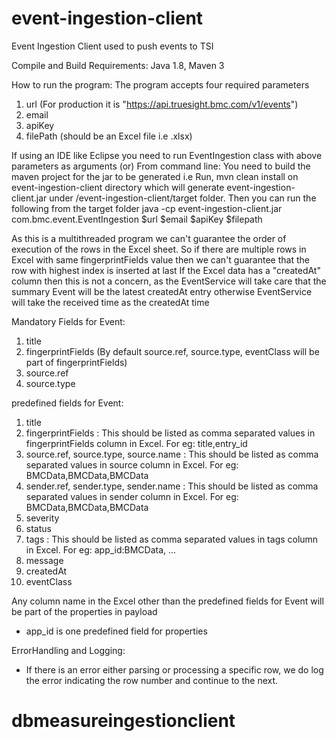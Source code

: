 # event-ingestion-client
Event Ingestion Client used to push events to TSI

Compile and Build Requirements:
Java 1.8, Maven 3

How to run the program:
The program accepts four required parameters
1) url  (For production it is "https://api.truesight.bmc.com/v1/events")
2) email
3) apiKey
4) filePath (should be an Excel file i.e .xlsx)

If using an IDE like Eclipse you need to run EventIngestion class with above parameters as arguments
(or)
From command line: You need to build the maven project for the jar to be generated i.e
Run, mvn clean install on event-ingestion-client directory which will generate event-ingestion-client.jar under /event-ingestion-client/target folder.
Then you can run the following from the target folder
java -cp event-ingestion-client.jar com.bmc.event.EventIngestion $url $email $apiKey $filepath

As this is a multithreaded program we can't guarantee the order of execution of the rows in the Excel sheet.
So if there are multiple rows in Excel with same fingerprintFields value then we can't guarantee that the row with highest index is inserted at last
If the Excel data has a "createdAt" column then this is not a concern, as the EventService will take care that the summary Event will be the latest createdAt entry otherwise
EventService will take the received time as the createdAt time

Mandatory Fields for Event:
1) title
2) fingerprintFields (By default source.ref, source.type, eventClass will be part of fingerprintFields)
3) source.ref
4) source.type

predefined fields for Event:
1) title
2) fingerprintFields                     : This should be listed as comma separated values in fingerprintFields column in Excel. For eg: title,entry_id
3) source.ref, source.type, source.name  : This should be listed as comma separated values in source column in Excel. For eg: BMCData,BMCData,BMCData
4) sender.ref, sender.type, sender.name  : This should be listed as comma separated values in sender column in Excel. For eg: BMCData,BMCData,BMCData
5) severity
6) status
7) tags                                  : This should be listed as comma separated values in tags column in Excel. For eg: app_id:BMCData, ...
8) message
9) createdAt
10) eventClass

Any column name in the Excel other than the predefined fields for Event will be part of the properties in payload
* app_id is one predefined field for properties

ErrorHandling and Logging:
* If there is an error either parsing or processing a specific row, we do log the error indicating the row number and continue to the next.
# dbmeasureingestionclient
